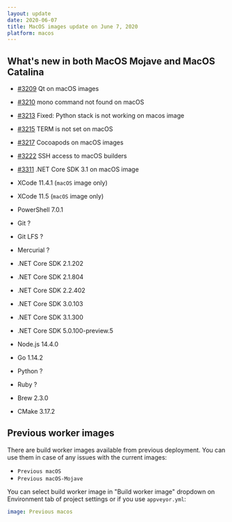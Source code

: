 ```yaml
---
layout: update
date: 2020-06-07
title: MacOS images update on June 7, 2020
platform: macos
---
```


## What's new in both MacOS Mojave and MacOS Catalina

* [#3209](https://github.com/appveyor/ci/issues/3209) Qt on macOS images
* [#3210](https://github.com/appveyor/ci/issues/3210) mono command not found on macOS
* [#3213](https://github.com/appveyor/ci/issues/3213) Fixed: Python stack is not working on macos image
* [#3215](https://github.com/appveyor/ci/issues/3215) TERM is not set on macOS
* [#3217](https://github.com/appveyor/ci/issues/3217) Cocoapods on macOS images
* [#3222](https://github.com/appveyor/ci/issues/3222) SSH access to macOS builders
* [#3311](https://github.com/appveyor/ci/issues/3311) .NET Core SDK 3.1 on macOS image

* XCode 11.4.1 (`macOS` image only)
* XCode 11.5 (`macOS` image only)
* PowerShell 7.0.1
* Git ?
* Git LFS ?
* Mercurial ?
* .NET Core SDK 2.1.202
* .NET Core SDK 2.1.804
* .NET Core SDK 2.2.402
* .NET Core SDK 3.0.103
* .NET Core SDK 3.1.300
* .NET Core SDK 5.0.100-preview.5
* Node.js 14.4.0
* Go 1.14.2
* Python ?
* Ruby ?
* Brew 2.3.0
* CMake 3.17.2

## Previous worker images

There are build worker images available from previous deployment. You can use them in case of any issues with the current images:

* `Previous macOS`
* `Previous macOS-Mojave`

You can select build worker image in "Build worker image" dropdown on Environment tab of project settings or if you use `appveyor.yml`:

```yaml
image: Previous macos
```